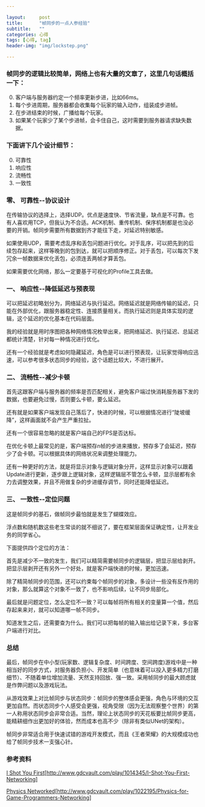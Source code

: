 ```yaml
---

layout:     post
title:      "帧同步的一点人参经验"
subtitle:   ""
categories: 心得
tags: [心得, tag]
header-img: "img/lockstep.png"

---
```


### 帧同步的逻辑比较简单，网络上也有大量的文章了，这里几句话概括一下：
0. 客户端与服务器约定一个频率更新步进，比如66ms。
1. 每个步进周期，服务器都会收集每个玩家的输入动作，组装成步进帧。
2. 在步进结束的时候，广播给每个玩家。
3. 如果某个玩家少了某个步进帧，会卡住自己，这时需要到服务器请求缺失数据。



### 下面讲下几个设计细节：
0. 可靠性
1. 响应性
2. 流畅性
3. 一致性

### 零、 可靠性--协议设计
在传输协议的选择上，选择UDP。优点是速度快、节省流量，缺点是不可靠。也有人喜欢用TCP，但我认为不合适。ACK机制、重传机制、保序机制都是也没必要的开销。帧同步需要所有数据到齐才能往下走，对延迟特别敏感。

如果使用UDP，需要考虑乱序和丢包问题进行优化。对于乱序，可以把先到的后续包存起来，这样等晚到的包到达，就可以把顺序修正。对于丢包，可以每次下发冗余一帧数据来优化丢包，必须连丢两帧才算丢包。

如果需要优化网络，那么一定要基于可视化的Profile工具去做。

### 一、 响应性--降低延迟与预表现
可以把延迟初略划分为，网络延迟与执行延迟。网络延迟就是网络传输的延迟，只能在外部优化，跟服务器稳定性、连接质量相关。而执行延迟则是具体实现的逻辑，这个延迟的优化基本在代码层面。

我的经验就是用时序图把各种网络情况枚举出来，把网络延迟、执行延迟、总延迟都统计清楚，针对每一种情况进行优化。

还有一个经验就是考虑如何隐藏延迟，角色是可以进行预表现，让玩家觉得响应迅速，可以参考很多状态同步的经验，这个话题比较大，不进行展开。

### 二、 流畅性--减少卡顿
首先这跟客户端与服务器的频率是否匹配相关，避免客户端过快消耗服务器下发的数据，也要避免过慢，否则要么卡顿，要么延迟。

还有就是如果客户端发现自己落后了，快进的时候，可以根据情况进行“陡坡缓降”，这样画面就不会产生严重拉扯。

还有一个很容易忽略的就是客户端自己的FPS是否达标。

在优化卡顿上最常见的是，客户端预存n帧的步进来播放，预存多了会延迟，预存少了会卡顿。可以根据具体的网络状况来调整处理能力。

还有一种更好的方法，就是将显示对象与逻辑对象分开，这样显示对象可以跟着Update进行更新，逐步跟上逻辑对象，这样逻辑层不管怎么卡顿，显示层都有余力去调整效果，并且不用做复杂的步进缓存调节，同时还能降低延迟。

### 三、 一致性--定位问题
这是帧同步的基石，做帧同步最怕就是发生了蝴蝶效应。

浮点数和随机数这些老生常谈的就不细说了，要在框架层面保证确定性，让开发业务的同学省心。

下面提供四个定位的方法：

首先是减少不一致的发生，我们可以精简需要帧同步的逻辑层，把显示层给剥开。把显示层剥开还有另外一个好处，就是客户端快进的时候，更加迅速。

除了精简帧同步的范围，还可以约束每个帧同步的对象，多设计一些没有反作用的对象，那么就算这个对象不一致了，也不影响后续，让不同步局部化。

最后就是问题定位，怎么定位不一致？可以每帧将所有相关的变量算一个值，然后存起来来对，就可以知道哪一帧不同步。

知道发生之后，还需要查为什么。我们可以把每帧的输入输出给记录下来，多台客户端进行对比。

### 总结

最后，帧同步在中小型(玩家数、逻辑复杂度、时间跨度、空间跨度)游戏中是一种相当好的同步方式，对服务器负担小、开发简单（也意味着可以投入更多精力打磨细节）、不随着单位增加流量、天然支持回放、强一致。采用帧同步的最大顾虑就是作弊问题以及游戏玩法。

从游戏效果上对比帧同步与状态同步：帧同步的整体感会更强，角色与环境的交互更加自然。而状态同步个人感受会更强，视角受限（因为无法观察整个世界）的第一人称用状态同步会非常合适。当然，理论上状态同步的天花板要比帧同步更高，能精耕细作出更加好的体验，然而成本也高不少（除非有类似UNet的架构）。

帧同步非常适合用于快速试错的游戏开发模式，而且《王者荣耀》的大规模成功也给了帧同步技术一支强心针。

### 参考资料

[I Shot You First](http://www.gdcvault.com/play/1014345/I-Shot-You-First-Networking)[http://www.gdcvault.com/play/1014345/I-Shot-You-First-Networking]

[Physics Networked](http://www.gdcvault.com/play/1022195/Physics-for-Game-Programmers-Networking)[http://www.gdcvault.com/play/1022195/Physics-for-Game-Programmers-Networking]